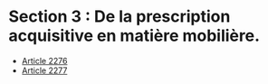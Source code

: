 # Section 3 : De la prescription acquisitive en matière mobilière.

- [Article 2276](article-2276.md)
- [Article 2277](article-2277.md)
